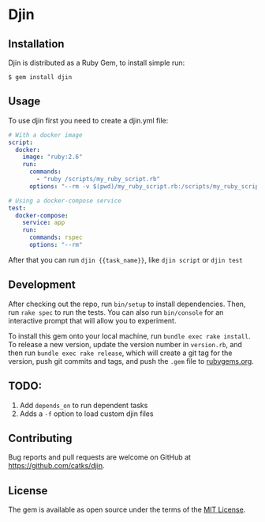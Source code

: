 # Djin

## Installation

Djin is distributed as a Ruby Gem, to install simple run:

    $ gem install djin

## Usage

To use djin first you need to create a djin.yml file:

```yaml
# With a docker image
script:
  docker:
    image: "ruby:2.6"
    run:
      commands:
        - "ruby /scripts/my_ruby_script.rb"
      options: "--rm -v $(pwd)/my_ruby_script.rb:/scripts/my_ruby_script.rb"

# Using a docker-compose service
test:
  docker-compose:
    service: app
    run:
      commands: rspec
      options: "--rm"

```

After that you can run `djin {{task_name}}`, like `djin script` or `djin test`

## Development

After checking out the repo, run `bin/setup` to install dependencies. Then, run `rake spec` to run the tests. You can also run `bin/console` for an interactive prompt that will allow you to experiment.

To install this gem onto your local machine, run `bundle exec rake install`. To release a new version, update the version number in `version.rb`, and then run `bundle exec rake release`, which will create a git tag for the version, push git commits and tags, and push the `.gem` file to [rubygems.org](https://rubygems.org).

## TODO:

1. Add `depends_on` to run dependent tasks
2. Adds a `-f` option to load custom djin files

## Contributing

Bug reports and pull requests are welcome on GitHub at https://github.com/catks/djin.

## License

The gem is available as open source under the terms of the [MIT License](https://opensource.org/licenses/MIT).
